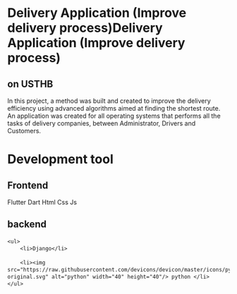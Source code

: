 # Delivery Application (Improve delivery process)Delivery Application (Improve delivery process)
## on USTHB
In this project, a method was built and created to improve the delivery
efficiency using advanced algorithms aimed at finding the shortest route.
An application was created for all operating systems that performs 
all the tasks of delivery companies, between Administrator, Drivers and Customers.

# Development tool 
## Frontend 
Flutter 
Dart
Html
Css
Js
## backend
    <ul>
        <li>Django</li>

        <li><img src="https://raw.githubusercontent.com/devicons/devicon/master/icons/python/python-original.svg" alt="python" width="40" height="40"/> python </li>
    </ul>



